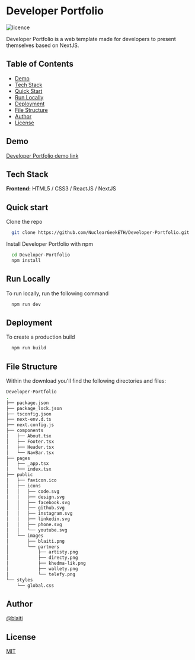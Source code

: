 # Developer Portfolio

![licence](https://img.shields.io/badge/licence-MIT-blue)

Developer Portfolio is a web template made for developers to present themselves based on NextJS.

## Table of Contents

- [Demo](#demo)
- [Tech Stack](#tech-stack)
- [Quick Start](#quick-start)
- [Run Locally](#run-locally)
- [Deployment](#deployment)
- [File Structure](#file-structure)
- [Author](#author)
- [License](#license)

## Demo

[Developer Portfolio demo link](https://www.shawnpickett.tech/)

## Tech Stack

**Frontend:** HTML5 / CSS3 / ReactJS / NextJS

## Quick start

Clone the repo

```bash
  git clone https://github.com/NuclearGeekETH/Developer-Portfolio.git
```

Install Developer Portfolio with npm

```bash
  cd Developer-Portfolio
  npm install
```

## Run Locally

To run locally, run the following command

```bash
  npm run dev
```

## Deployment

To create a production build

```bash
  npm run build
```

## File Structure

Within the download you'll find the following directories and files:

```bash
Developer-Portfolio
.
├── package.json
├── package_lock.json
├── tsconfig.json
├── next-env.d.ts
├── next.config.js
├── components
│   ├── About.tsx
│   ├── Footer.tsx
│   ├── Header.tsx
│   └── NavBar.tsx
├── pages
│   ├── _app.tsx
│   └── index.tsx
├── public
│   ├── favicon.ico
│   ├── icons
│   │   ├── code.svg
│   │   ├── design.svg
│   │   ├── facebook.svg
│   │   ├── github.svg
│   │   ├── instagram.svg
│   │   ├── linkedin.svg
│   │   ├── phone.svg
│   │   └── youtube.svg
│   └── images
│       ├── blaiti.png
│       └── partners
│           ├── artisty.png
│           ├── directy.png
│           ├── khedma-lik.png
│           ├── wallety.png
│           └── telefy.png
└── styles
    └── global.css
```

## Author

[@blaiti](https://github.com/blaiti)

## License

[MIT](https://github.com/blaiti/Chaty/blob/main/LICENSE)
